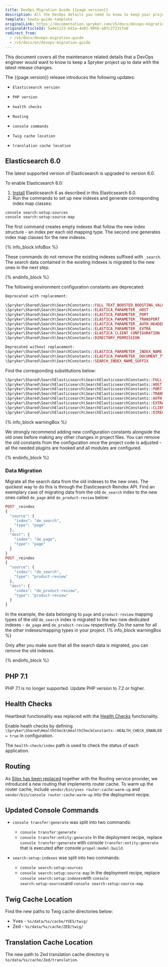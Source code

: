 ```yaml
---
title: DevOps Migration Guide {{page.version}}
description: All the DevOps details you need to know to keep your project up to date with the latest release.
template: howto-guide-template
originalLink: https://documentation.spryker.com/v5/docs/devops-migration-guide
originalArticleId: 5a4e1123-6d1a-4e02-995b-a07c2f231fe8
redirect_from:
  - /v5/docs/devops-migration-guide
  - /v5/docs/en/devops-migration-guide
---
```


This document covers all the maintenance related details that a DevOps engineer would want to know to keep a Spryker project up to date with the latest release changes.

The {{page.version}} release introduces the following updates:

*     Elasticsearch version
*     PHP version 
*     health checks
*     Routing
*     console commands
*     Twig cache location
*     translation cache location

## Elasticsearch 6.0

The latest supported version of Elasticsearch is upgraded to version 6.0.

To enable Elasticsearch 6.0:

1. [Install](https://www.elastic.co/guide/en/elasticsearch/reference/6.8/install-elasticsearch.html) Elasticsearch 6 as described in this Elasticsearch 6.0.
2. Run the commands to set up new indexes and generate corresponding index map classes:

```bash
console search:setup:sources
console search:setup:source-map
```

The first command creates empty indexes that follow the new index structure - an index per each old mapping type. The second one generates index map classes for the new indexes. 


{% info_block infoBox %}

These commands do not remove the existing indexes suffixed with `_search`. The search data contained in the existing indexes is migrated to the new ones in the next step. 

{% endinfo_block %}


The following environment configuration constants are deprecated:
```php
Deprecated with replacement:

\Spryker\Shared\Search\SearchConstants::FULL_TEXT_BOOSTED_BOOSTING_VALUE
\Spryker\Shared\Search\SearchConstants::ELASTICA_PARAMETER__HOST
\Spryker\Shared\Search\SearchConstants::ELASTICA_PARAMETER__PORT
\Spryker\Shared\Search\SearchConstants::ELASTICA_PARAMETER__TRANSPORT
\Spryker\Shared\Search\SearchConstants::ELASTICA_PARAMETER__AUTH_HEADER
\Spryker\Shared\Search\SearchConstants::ELASTICA_PARAMETER__EXTRA
\Spryker\Shared\Search\SearchConstants::ELASTICA_CLIENT_CONFIGURATION
\Spryker\Shared\Search\SearchConstants::DIRECTORY_PERMISSION

Deprecated without replacement:
\Spryker\Shared\Search\SearchConstants::ELASTICA_PARAMETER__INDEX_NAME
\Spryker\Shared\Search\SearchConstants::ELASTICA_PARAMETER__DOCUMENT_TYPE
\Spryker\Shared\Search\SearchConstants::SEARCH_INDEX_NAME_SUFFIX
```

Find the corresponding substitutions below:
```php
\Spryker\Shared\SearchElasticsearch\SearchElasticsearchConstants::FULL_TEXT_BOOSTED_BOOSTING_VALUE
\Spryker\Shared\SearchElasticsearch\SearchElasticsearchConstants::HOST
\Spryker\Shared\SearchElasticsearch\SearchElasticsearchConstants::PORT
\Spryker\Shared\SearchElasticsearch\SearchElasticsearchConstants::TRANSPORT
\Spryker\Shared\SearchElasticsearch\SearchElasticsearchConstants::AUTH_HEADER
\Spryker\Shared\SearchElasticsearch\SearchElasticsearchConstants::EXTRA
\Spryker\Shared\SearchElasticsearch\SearchElasticsearchConstants::CLIENT_CONFIGURATION
\Spryker\Shared\SearchElasticsearch\SearchElasticsearchConstants::DIRECTORY_PERMISSION
```
{% info_block warningBox %}

We strongly recommend adding new configuration constants alongside the old ones before making any other changes in project files. You can remove the old constants from the configuration once the project code is adjusted - all the needed plugins are hooked and all modules are configured.

{% endinfo_block %}

### Data Migration

Migrate all the search data from the old indexes to the new ones. The quickest way to do this is through the Elasticsearch Reindex API.  Find an exemplary case of migrating data from the old `de_search` index to the new ones called `de_page` and `de_product-review` below:
```php
POST _reindex
{
  "source": {
    "index": "de_search",
    "type": "page"
  },
  "dest": {
    "index": "de_page",
    "type": "page"
  }
}
POST _reindex
{
  "source": {
    "index": "de_search",
    "type": "product-review"
  },
  "dest": {
    "index": "de_product-review",
    "type": "product-review"
  }
}
```

In the example, the data belonging to `page` and `product-review` mapping types of the old `de_search` index is migrated to the two new dedicated indexes - `de_page` and `de_product-review` respectively. Do the same for all the other indexes/mapping types in your project. 
{% info_block warningBox %}

Only after you make sure that all the search data is migrated, you can remove the old indexes.

{% endinfo_block %}


## PHP 7.1 

PHP 7.1 is no longer supported. Update PHP version to 7.2 or higher.

## Health Checks

Heartbeat functionality was replaced with the [Health Сhecks](/docs/scos/dev/technical-enhancements/health-checks.html) functionality.

Enable heath checks by defining `\Spryker\Shared\HealthCheck\HealthCheckConstants::HEALTH_CHECK_ENABLED = true` in configuration.

The `health-check/index` path is used to check the status of each application.

## Routing

As [Silex has been replaced](/docs/scos/dev/migration-concepts/silex-replacement/silex-replacement.html) together with the Routing service provider, we introduced a new routing that implements router cache. To warm up the router cache, include `vendor/bin/yves router:cache:warm-up` and `vendor/bin/console router:cache:warm-up` into the deployment recipe.

## Updated Console Commands

* `console transfer:generate` was split into two commands:
    * `console transfer:generate`
    * `console transfer:entity:generate`
In the deployment recipe, replace `console transfer:generate` with console `transfer:entity:generate` that is executed after console `propel:model:build`.

* `search:setup:indexes` was split into two commands:
    * `console search:setup:sources`
    * `console search:setup:source-map`
In the deployment recipe, replace `console search:setup:indexes`with `console search:setup:sources`and `console search:setup:source-map`.

## Twig Cache Location

Find the new paths to Twig cache directories below:

* Yves - `%s/data/%s/cache/YVES/twig/`
* Zed - `%s/data/%s/cache/ZED/twig/`

## Translation Cache Location

The new path to Zed translation cache directory is `%s/data/%s/cache/Zed/translation`.

<!-- Last review date: Jan 31, 2020 by Serhii Chepela, Andrii Tserkovnyi -->
